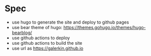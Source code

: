 # Spec
- use hugo to generate the site and deploy to github pages
- use bear theme of hugo: https://themes.gohugo.io/themes/hugo-bearblog/
- use github actions to deploy
- use github actions to build the site
- use url as https://galerkin.github.io